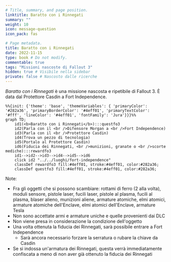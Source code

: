 ```yaml
---
# Title, summary, and page position.
linktitle: Baratto con i Rinnegati
summary: ""
weight: 10
icon: message-question
icon_pack: fas

# Page metadata.
title: Baratto con i Rinnegati
date: 2022-11-15
type: book # Do not modify.
commentable: true
tags: "Missioni nascoste di Fallout 3"
hidden: true # Visibile nella sidebar
private: false # Nascosto dalle ricerche
---
```


*Baratto con i Rinnegati* è una missione nascosta e ripetibile di Fallout 3. È data dal Protettore Casdin a Fort Independence.



```mermaid
%%{init: {'theme': 'base', 'themeVariables': { 'primaryColor': '#282a36', 'primaryBorderColor': '#4eff01', 'primaryTextColor': '#fff', 'lineColor': '#4eff01', 'fontFamily': 'Jura'}}}%%
graph TD;
    id1(<b>Baratto con i Rinnegati</b>):::questfo3
    id2(Parla con il <br />Difensore Morgan a <br />Fort Independence)
    id3(Parla con il <br />Protettore Casdin)
    id4(Trova un pezzo di tecnologia)
    id5(Portalo al Protettore Casdin)
    id6(Fiducia dei Rinnegati, <br />munizioni, granate o <br />scorte mediche):::rewardfo3
    id1-->id2-->id3-->id4-->id5-->id6
    click id2 "../../luoghi/fort-independence"
    classDef rewardfo3 fill:#4eff01, stroke:#4eff01, color:#282a36;
    classDef questfo3 fill:#4eff01, stroke:#4eff01, color:#282a36;
```

Note:
- Fra gli oggetti che si possono scambiare: rottami di ferro (2 alla volta), moduli sensore, pistole laser, fucili laser, pistole al plasma, fucili al plasma, blaser alieno, munizioni aliene, armature atomiche, elmi atomici, armature atomiche dell'Enclave, elmi atomici dell'Enclave, armature Tesla
- Non sono accettate armi e armature uniche e quelle provenienti dai DLC
- Non viene presa in considerazione la condizione dell'oggetto
- Una volta ottenuta la fiducia dei Rinnegati, sarà possibile entrare a Fort Independence
  - Sarà ancora necessario forzare la serratura o rubare la chiave da Casdin
- Se si indossa un'armatura dei Rinnegati, questa verrà immediatamente confiscata a meno di non aver già ottenuto la fiducia dei Rinnegati